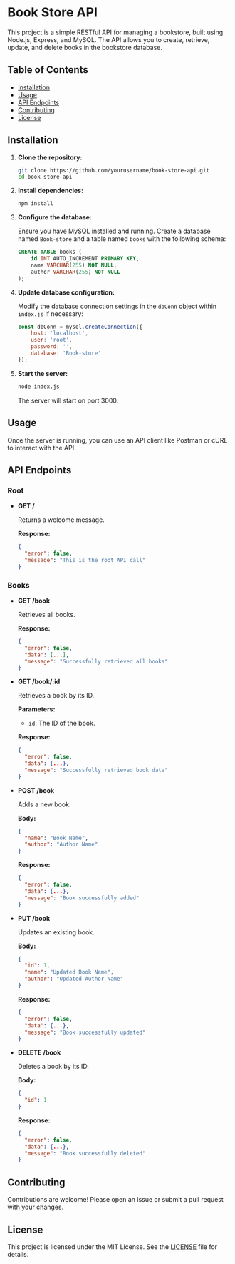 # Book Store API

This project is a simple RESTful API for managing a bookstore, built using Node.js, Express, and MySQL. The API allows you to create, retrieve, update, and delete books in the bookstore database.

## Table of Contents

- [Installation](#installation)
- [Usage](#usage)
- [API Endpoints](#api-endpoints)
- [Contributing](#contributing)
- [License](#license)

## Installation

1. **Clone the repository:**
   ```bash
   git clone https://github.com/yourusername/book-store-api.git
   cd book-store-api
   ```

2. **Install dependencies:**
   ```bash
   npm install
   ```

3. **Configure the database:**

   Ensure you have MySQL installed and running. Create a database named `Book-store` and a table named `books` with the following schema:
   ```sql
   CREATE TABLE books (
       id INT AUTO_INCREMENT PRIMARY KEY,
       name VARCHAR(255) NOT NULL,
       author VARCHAR(255) NOT NULL
   );
   ```

4. **Update database configuration:**

   Modify the database connection settings in the `dbConn` object within `index.js` if necessary:
   ```javascript
   const dbConn = mysql.createConnection({
       host: 'localhost',
       user: 'root',
       password: '',
       database: 'Book-store'
   });
   ```

5. **Start the server:**
   ```bash
   node index.js
   ```

   The server will start on port 3000.

## Usage

Once the server is running, you can use an API client like Postman or cURL to interact with the API.

## API Endpoints

### Root
- **GET /**

  Returns a welcome message.

  **Response:**
  ```json
  {
    "error": false,
    "message": "This is the root API call"
  }
  ```

### Books
- **GET /book**

  Retrieves all books.

  **Response:**
  ```json
  {
    "error": false,
    "data": [...],
    "message": "Successfully retrieved all books"
  }
  ```

- **GET /book/:id**

  Retrieves a book by its ID.

  **Parameters:**
  - `id`: The ID of the book.

  **Response:**
  ```json
  {
    "error": false,
    "data": {...},
    "message": "Successfully retrieved book data"
  }
  ```

- **POST /book**

  Adds a new book.

  **Body:**
  ```json
  {
    "name": "Book Name",
    "author": "Author Name"
  }
  ```

  **Response:**
  ```json
  {
    "error": false,
    "data": {...},
    "message": "Book successfully added"
  }
  ```

- **PUT /book**

  Updates an existing book.

  **Body:**
  ```json
  {
    "id": 1,
    "name": "Updated Book Name",
    "author": "Updated Author Name"
  }
  ```

  **Response:**
  ```json
  {
    "error": false,
    "data": {...},
    "message": "Book successfully updated"
  }
  ```

- **DELETE /book**

  Deletes a book by its ID.

  **Body:**
  ```json
  {
    "id": 1
  }
  ```

  **Response:**
  ```json
  {
    "error": false,
    "data": {...},
    "message": "Book successfully deleted"
  }
  ```

## Contributing

Contributions are welcome! Please open an issue or submit a pull request with your changes.

## License

This project is licensed under the MIT License. See the [LICENSE](LICENSE) file for details.
